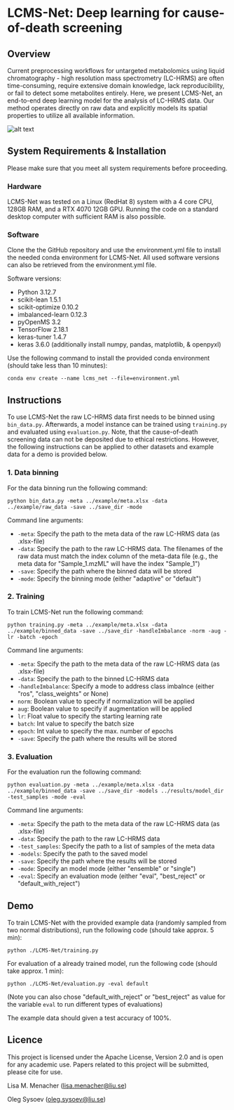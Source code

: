 # LCMS-Net: Deep learning for cause-of-death screening

## Overview

Current preprocessing workflows for untargeted metabolomics using liquid chromatography - high resolution mass spectrometry (LC-HRMS) are often time-consuming, require extensive domain knowledge, lack reproducibility, or fail to detect some metabolites entirely. Here, we present LCMS-Net, an end-to-end deep learning model for the analysis of LC-HRMS data. Our method operates directly on raw data and explicitly models its spatial properties to utilize all available information.

![alt text](https://github.com/lisamenacher/DL_for_CoD_Prediction/blob/main/Fig_1.png)

## System Requirements & Installation

Please make sure that you meet all system requirements before proceeding.

### Hardware 

LCMS-Net was tested on a Linux (RedHat 8) system with a 4 core CPU, 128GB RAM, and a RTX 4070 12GB GPU. Running the code on a standard desktop computer with sufficient RAM is also possible.

### Software

Clone the the GitHub repository and use the environment.yml file to install the needed conda environment for LCMS-Net. All used software versions can also be retrieved from the environment.yml file.

Software versions:
- Python 3.12.7
- scikit-lean 1.5.1
- scikit-optimize 0.10.2
- imbalanced-learn 0.12.3
- pyOpenMS 3.2
- TensorFlow 2.18.1
- keras-tuner 1.4.7
- keras 3.6.0
(additionally install numpy, pandas, matplotlib, & openpyxl)

Use the following command to install the provided conda environment (should take less than 10 minutes):
```
conda env create --name lcms_net --file=environment.yml
```

## Instructions

To use LCMS-Net the raw LC-HRMS data first needs to be binned using `bin_data.py`. Afterwards, a model instance can be trained using `training.py` and evaluated using `evaluation.py`. Note, that the cause-of-death screening data can not be deposited due to ethical restrictions. However, the following instructions can be applied to other datasets and example data for a demo is provided below. 

### 1. Data binning

For the data binning run the following command:

```
python bin_data.py -meta ../example/meta.xlsx -data ../example/raw_data -save ../save_dir -mode
```

Command line arguments:

- `-meta`: Specify the path to the meta data of the raw LC-HRMS data (as .xlsx-file)
- `-data`: Specify the path to the raw LC-HRMS data. The filenames of the raw data must match the index column of the meta-data file (e.g., the meta data for "Sample_1.mzML" will have the index "Sample_1")
- `-save`: Specify the path where the binned data will be stored
- `-mode`: Specify the binning mode (either "adaptive" or "default")  

### 2. Training 

To train LCMS-Net run the following command:

```
python training.py -meta ../example/meta.xlsx -data ../example/binned_data -save ../save_dir -handleImbalance -norm -aug -lr -batch -epoch
```

Command line arguments:

- `-meta`: Specify the path to the meta data of the raw LC-HRMS data (as .xlsx-file)
- `-data`: Specify the path to the binned LC-HRMS data
- `-handleImbalance`: Specify a mode to address class imbalnce (either "ros", "class_weights" or None)
- `norm`: Boolean value to specify if normalization will be applied
- `aug`: Boolean value to specify if augmentation will be applied
- `lr`: Float value to specify the starting learning rate
- `batch`: Int value to specify the batch size
- `epoch`: Int value to specify the max. number of epochs
- `-save`: Specify the path where the results will be stored

### 3. Evaluation


For the evaluation run the following command:

```
python evaluation.py -meta ../example/meta.xlsx -data ../example/binned_data -save ../save_dir -models ../results/model_dir -test_samples -mode -eval
```

Command line arguments:

- `-meta`: Specify the path to the meta data of the raw LC-HRMS data (as .xlsx-file)
- `-data`: Specify the path to the raw LC-HRMS data
- `-test_samples`: Specify the path to a list of samples of the meta data
- `-models`: Specify the path to the saved model
- `-save`: Specify the path where the results will be stored
- `-mode`: Specify an model mode (either "ensemble" or "single")  
- `-eval`: Specify an evaluation mode (either "eval", "best_reject" or "default_with_reject")  

## Demo

To train LCMS-Net with the provided example data (randomly sampled from two normal distributions), run the following code (should take approx. 5 min):

```
python ./LCMS-Net/training.py
```

For evaluation of a already trained model, run the following code (should take approx. 1 min):
```
python ./LCMS-Net/evaluation.py -eval default
```
(Note you can also chose "default_with_reject" or "best_reject" as value for the variable `eval` to run different types of evaluations)

The example data should given a test accuracy of 100%.

## Licence

This project is licensed under the Apache License, Version 2.0 and is open for any academic use. Papers related to this project will be submitted, please cite for use.

Lisa M. Menacher (lisa.menacher@liu.se)

Oleg Sysoev (oleg.sysoev@liu.se)

